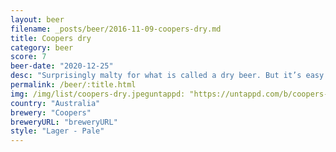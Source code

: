 ```yaml
---
layout: beer
filename: _posts/beer/2016-11-09-coopers-dry.md
title: Coopers dry
category: beer
score: 7
beer-date: "2020-12-25"
desc: "Surprisingly malty for what is called a dry beer. But it’s easy drinking with a good flavour and refreshing"
permalink: /beer/:title.html
img: /img/list/coopers-dry.jpeguntappd: "https://untappd.com/b/coopers-dry/2846311"
country: "Australia"
brewery: "Coopers"
breweryURL: "breweryURL"
style: "Lager - Pale"
---
```

